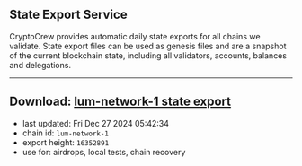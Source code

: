 ## State Export Service
CryptoCrew provides automatic daily state exports for all chains we validate. State export files can be used as genesis files and are a snapshot of the current blockchain state, including all validators, accounts, balances and delegations.

---
**Download: [lum-network-1 state export](https://dl-eu2.ccvalidators.com/SERVICE/lumnetwork/lum-network-1_export_16352891.json)**
---

- last updated: Fri Dec 27 2024 05:42:34
- chain id: `lum-network-1`
- export height: `16352891`
- use for: airdrops, local tests, chain recovery

